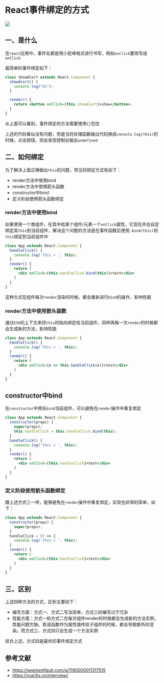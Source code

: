# React事件绑定的方式

 ![](https://static.vue-js.com/e21f5560-d8fa-11eb-85f6-6fac77c0c9b3.png)

## 一、是什么

在`react`应用中，事件名都是用小驼峰格式进行书写，例如`onclick`要改写成`onClick`

最简单的事件绑定如下：

```jsx
class ShowAlert extends React.Component {
  showAlert() {
    console.log("Hi");
  }

  render() {
    return <button onClick={this.showAlert}>show</button>;
  }
}
```

从上面可以看到，事件绑定的方法需要使用`{}`包住

上述的代码看似没有问题，但是当将处理函数输出代码换成`console.log(this)`的时候，点击按钮，则会发现控制台输出`undefined`



## 二、如何绑定

为了解决上面正确输出`this`的问题，常见的绑定方式有如下：

- render方法中使用bind
- render方法中使用箭头函数
- constructor中bind
- 定义阶段使用箭头函数绑定



### render方法中使用bind

如果使用一个类组件，在其中给某个组件/元素一个`onClick`属性，它现在并会自定绑定其`this`到当前组件，解决这个问题的方法是在事件函数后使用`.bind(this)`将`this`绑定到当前组件中

```jsx
class App extends React.Component {
  handleClick() {
    console.log('this > ', this);
  }
  render() {
    return (
      <div onClick={this.handleClick.bind(this)}>test</div>
    )
  }
}
```

这种方式在组件每次`render`渲染的时候，都会重新进行`bind`的操作，影响性能



### render方法中使用箭头函数

通过`ES6`的上下文来将`this`的指向绑定给当前组件，同样再每一次`render`的时候都会生成新的方法，影响性能

```jsx
class App extends React.Component {
  handleClick() {
    console.log('this > ', this);
  }
  render() {
    return (
      <div onClick={e => this.handleClick(e)}>test</div>
    )
  }
}
```



## constructor中bind

在`constructor`中预先`bind`当前组件，可以避免在`render`操作中重复绑定

```jsx
class App extends React.Component {
  constructor(props) {
    super(props);
    this.handleClick = this.handleClick.bind(this);
  }
  handleClick() {
    console.log('this > ', this);
  }
  render() {
    return (
      <div onClick={this.handleClick}>test</div>
    )
  }
}
```



### 定义阶段使用箭头函数绑定

跟上述方式三一样，能够避免在`render`操作中重复绑定，实现也非常的简单，如下：

```jsx
class App extends React.Component {
  constructor(props) {
    super(props);
  }
  handleClick = () => {
    console.log('this > ', this);
  }
  render() {
    return (
      <div onClick={this.handleClick}>test</div>
    )
  }
}
```



## 三、区别

上述四种方法的方式，区别主要如下：

- 编写方面：方式一、方式二写法简单，方式三的编写过于冗杂
- 性能方面：方式一和方式二在每次组件render的时候都会生成新的方法实例，性能问题欠缺。若该函数作为属性值传给子组件的时候，都会导致额外的渲染。而方式三、方式四只会生成一个方法实例

综合上述，方式四是最优的事件绑定方式


## 参考文献

- https://segmentfault.com/a/1190000011317515
- https://vue3js.cn/interview/